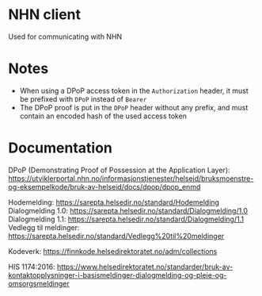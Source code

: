 # NHN client
Used for communicating with NHN

# Notes
- When using a DPoP access token in the `Authorization` header, it must be prefixed with `DPoP` instead of `Bearer`
- The DPoP proof is put in the `DPoP` header without any prefix, and must contain an encoded hash of the used access token

# Documentation

DPoP (Demonstrating Proof of Possession at the Application Layer): https://utviklerportal.nhn.no/informasjonstjenester/helseid/bruksmoenstre-og-eksempelkode/bruk-av-helseid/docs/dpop/dpop_enmd

Hodemelding: https://sarepta.helsedir.no/standard/Hodemelding  
Dialogmelding 1.0: https://sarepta.helsedir.no/standard/Dialogmelding/1.0  
Dialogmelding 1.1: https://sarepta.helsedir.no/standard/Dialogmelding/1.1  
Vedlegg til meldinger: https://sarepta.helsedir.no/standard/Vedlegg%20til%20meldinger  

Kodeverk: https://finnkode.helsedirektoratet.no/adm/collections

HIS 1174:2016: https://www.helsedirektoratet.no/standarder/bruk-av-kontaktopplysninger-i-basismeldinger-dialogmelding-og-pleie-og-omsorgsmeldinger
